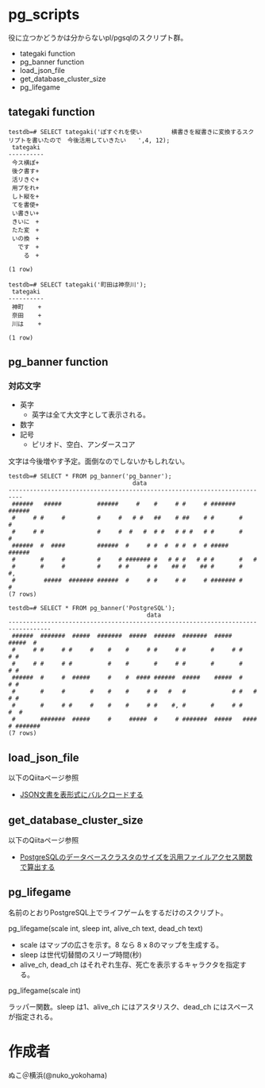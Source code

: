 # pg_scripts

役に立つかどうかは分からないpl/pgsqlのスクリプト群。

* tategaki function
* pg_banner function
* load_json_file
* get_database_cluster_size 
* pg_lifegame

## tategaki function

```
testdb=# SELECT tategaki('ぽすぐれを使い　　　　　横書きを縦書きに変換するスクリプトを書いたので　今後活用していきたい　　',4, 12);
 tategaki 
----------
 今ス横ぽ+
 後ク書す+
 活リきぐ+
 用プをれ+
 しト縦を+
 てを書使+
 い書きい+
 きいに　+
 たた変　+
 いの換　+
 　です　+
 　　る　+
 
(1 row)

testdb=# SELECT tategaki('町田は神奈川');
 tategaki 
----------
 神町    +
 奈田    +
 川は    +
 
(1 row)

```

##  pg_banner function

### 対応文字

* 英字
  * 英字は全て大文字として表示される。
* 数字
* 記号
  * ピリオド、空白、アンダースコア


文字は今後増やす予定。面倒なのでしないかもしれない。

```
testdb=# SELECT * FROM pg_banner('pg_banner');
                                   data                                   
--------------------------------------------------------------------------
 ######   #####          ######     #    #     # #     # ####### ######  
 #     # #     #         #     #   # #   ##    # ##    # #       #     # 
 #     # #               #     #  #   #  # #   # # #   # #       #     # 
 ######  #  ####         ######  #     # #  #  # #  #  # #####   ######  
 #       #     #         #     # ####### #   # # #   # # #       #   #   
 #       #     #         #     # #     # #    ## #    ## #       #    #, 
 #        #####  ####### ######  #     # #     # #     # ####### #     # 
(7 rows)

testdb=# SELECT * FROM pg_banner('PostgreSQL');
                                       data                                       
----------------------------------------------------------------------------------
 ######  #######  #####  #######  #####  ######  #######  #####   #####  #       
 #     # #     # #     #    #    #     # #     # #       #     # #     # #       
 #     # #     # #          #    #       #     # #       #       #     # #       
 ######  #     #  #####     #    #  #### ######  #####    #####  #     # #       
 #       #     #       #    #    #     # #   #   #             # #   # # #       
 #       #     # #     #    #    #     # #    #, #       #     # #    #  #       
 #       #######  #####     #     #####  #     # #######  #####   #### # ####### 
(7 rows)

```

## load_json_file

以下のQiitaページ参照

* [JSON文書を表形式にバルクロードする](https://qiita.com/nuko_yokohama/items/d19059eb04e5faa30a2d)

## get_database_cluster_size

以下のQiitaページ参照

* [PostgreSQLのデータベースクラスタのサイズを汎用ファイルアクセス関数で算出する](https://qiita.com/nuko_yokohama/items/ef1e9f4941102f18f987)

## pg_lifegame

名前のとおりPostgreSQL上でライフゲームをするだけのスクリプト。

pg_lifegame(scale int, sleep int, alive_ch text, dead_ch text)

* scale はマップの広さを示す。8 なら 8 x 8のマップを生成する。
* sleep は世代切替間のスリープ時間(秒)
* alive_ch, dead_ch はそれぞれ生存、死亡を表示するキャラクタを指定する。

pg_lifegame(scale int)

ラッパー関数。sleep は1、alive_ch にはアスタリスク、dead_ch にはスペースが指定される。

# 作成者
ぬこ＠横浜(@nuko_yokohama)

